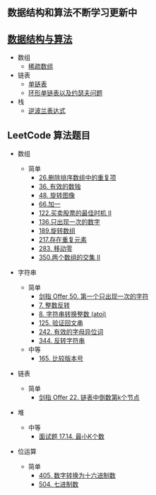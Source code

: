 ## 数据结构和算法不断学习更新中

## [数据结构与算法](http://www.jsledd.cn/categories/%e6%95%b0%e6%8d%ae%e7%bb%93%e6%9e%84%e4%b8%8e%e7%ae%97%e6%b3%95/)

- 数组
  - [稀疏数组](https://github.com/shadowagnoy/DataStructures/blob/master/src/main/java/cn/jsledd/array/sparsearray/SparseArray.java)
- 链表
  - [单链表](https://github.com/shadowagnoy/DataStructures/blob/master/src/main/java/cn/jsledd/linkedList/SingleLinkedListDemo.java)
  - [环形单链表以及约瑟夫问题](https://github.com/shadowagnoy/DataStructures/blob/master/src/main/java/cn/jsledd/linkedList/Josepfu.java)
- 栈
  - [逆波兰表达式](https://github.com/shadowagnoy/DataStructures/blob/master/src/main/java/cn/jsledd/stack/ReversePolishNotation.java)

## LeetCode 算法题目

- 数组
  - 简单
    - [26.删除排序数组中的重复项](https://github.com/shadowagnoy/DataStructures/blob/master/src/main/java/cn/jsledd/leetcode/array/RemoveDuplicatesFromSortedArray.java)
    - [36. 有效的数独](https://github.com/shadowagnoy/DataStructures/blob/master/src/main/java/cn/jsledd/leetcode/array/ValidSudoku.java)
    - [48. 旋转图像](https://github.com/shadowagnoy/DataStructures/blob/master/src/main/java/cn/jsledd/leetcode/array/RotateImage.java)
    - [66.加一](https://github.com/shadowagnoy/DataStructures/blob/master/src/main/java/cn/jsledd/leetcode/array/PlusOne.java)
    - [122.买卖股票的最佳时机 II](https://github.com/shadowagnoy/DataStructures/blob/master/src/main/java/cn/jsledd/leetcode/array/BestTimeToBuyAndSellStock_ii.java)
    - [136.只出现一次的数字](https://github.com/shadowagnoy/DataStructures/blob/master/src/main/java/cn/jsledd/leetcode/array/SingleNumber.java)
    - [189.旋转数组](https://github.com/shadowagnoy/DataStructures/blob/master/src/main/java/cn/jsledd/leetcode/array/RotateArray.java)
    - [217.存在重复元素](https://github.com/shadowagnoy/DataStructures/blob/master/src/main/java/cn/jsledd/leetcode/array/ContainsDuplicate.java)
    - [283. 移动零](https://github.com/shadowagnoy/DataStructures/blob/master/src/main/java/cn/jsledd/leetcode/array/MoveZeroes.java)
    - [350.两个数组的交集 II](https://github.com/shadowagnoy/DataStructures/blob/master/src/main/java/cn/jsledd/leetcode/array/IntersectionOfTwoArrays_ii.java)

- 字符串
  - 简单
    - [剑指 Offer 50. 第一个只出现一次的字符](https://github.com/shadowagnoy/DataStructures/blob/master/src/main/java/cn/jsledd/leetcode/string/FirstUniqChar.java)
    - [7. 整数反转](https://github.com/shadowagnoy/DataStructures/blob/master/src/main/java/cn/jsledd/leetcode/string/ReverseInteger.java)
    - [8. 字符串转换整数 (atoi)](https://github.com/shadowagnoy/DataStructures/blob/master/src/main/java/cn/jsledd/leetcode/string/StringToIntegerAtoi.java)
    - [125. 验证回文串](https://github.com/shadowagnoy/DataStructures/blob/master/src/main/java/cn/jsledd/leetcode/string/ValidPalindrome.java)
    - [242. 有效的字母异位词](https://github.com/shadowagnoy/DataStructures/blob/master/src/main/java/cn/jsledd/leetcode/string/ValidAnagram.java)
    - [344. 反转字符串](https://github.com/shadowagnoy/DataStructures/blob/master/src/main/java/cn/jsledd/leetcode/string/ReverseString.java)
  - 中等
    - [165. 比较版本号](https://github.com/shadowagnoy/DataStructures/blob/master/src/main/java/cn/jsledd/leetcode/string/CompareVersionNumbers.java)
- 链表
  - 简单
    - [剑指 Offer 22. 链表中倒数第k个节点](https://github.com/shadowagnoy/DataStructures/tree/master/src/main/java/cn/jsledd/linkedList/LianBiaoZhongDaoShuDiKgeJieDianLcof.java)

- 堆
  - 中等
    - [面试题 17.14. 最小K个数](https://github.com/shadowagnoy/DataStructures/tree/master/src/main/java/cn/jsledd/heap/SmallestKLcci.java)

- 位运算
  - 简单
    - [405. 数字转换为十六进制数](https://github.com/shadowagnoy/DataStructures/tree/master/src/main/java/cn/jsledd/bit/ConvertAnumberToHexadecimal.java)
    - [504. 七进制数](https://github.com/shadowagnoy/DataStructures/tree/master/src/main/java/cn/jsledd/bit/Base7.java)
